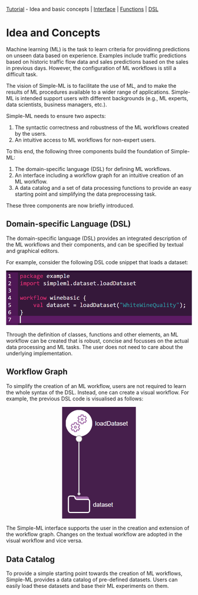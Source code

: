 [Tutorial][tutorial] - Idea and basic concepts | [Interface][tutorial_interface] | [Functions][functions] | [DSL][dsl-tutorial]


[tutorial_concepts]: ./Tutorial-Basic-Concepts.md
[tutorial_interface]: ./Tutorial-The-Simple-ML-Interface.md
[functions]: ./classes_and_functions.md
[dsl-tutorial]: ./DSL/tutorial/README.md
[tutorial]: ./Tutorial.md

# Idea and Concepts

Machine learning (ML) is the task to learn criteria for providinng predictions on unseen data based on experience. Examples include traffic predictions based on historic traffic flow data and sales predictions based on the sales in previous days. However, the configuration of ML workflows is still a difficult task.

The vision of Simple-ML is to facilitate the use of ML, and to make the results of ML procedures available to a wider range of applications. Simple-ML is intended support users with different backgrounds (e.g., ML experts, data scientists, business managers, etc.).

Simple-ML needs to ensure two aspects:
1. The syntactic correctness and robustness of the ML workflows created by the users.
2. An intuitive access to ML workflows for non-expert users.

To this end, the following three components build the foundation of Simple-ML:
1. The domain-specific language (DSL) for defining ML workflows.
2. An interface including a workflow graph for an intuitive creation of an ML workflow.
3. A data catalog and a set of data processing functions to provide an easy starting point and simplifying the data preprocessing task.

These three components are now briefly introduced.

## Domain-specific Language (DSL)

The domain-specific language (DSL) provides an integrated description of the ML workflows and their components, and can be specified by textual and graphical editors.

For example, consider the following DSL code snippet that loads a dataset:

<p align="center">
<kbd>
<img src="https://github.com/Simple-ML/Simple-ML/raw/main/docs/img/textual_example.PNG" width="600"/>
</kbd>
</p>

Through the definition of classes, functions and other elements, an ML workflow can be created that is robust, concise and focusses on the actual data processing and ML tasks. The user does not need to care about the underlying implementation.

## Workflow Graph

To simplify the creation of an ML workflow, users are not required to learn the whole syntax of the DSL. Instead, one can create a visual workflow. For example, the previous DSL code is visualised as follows:

<p align="center">
<kbd>
<img src="https://github.com/Simple-ML/Simple-ML/raw/main/docs/img/visual_example.PNG" width="200"/>
</kbd>
</p>

The Simple-ML interface supports the user in the creation and extension of the workflow graph. Changes on the textual workflow are adopted in the visual workflow and vice versa.

## Data Catalog ##

To provide a simple starting point towards the creation of ML workflows, Simple-ML provides a data catalog of pre-defined datasets. Users can easily load these datasets and base their ML experiments on them.
